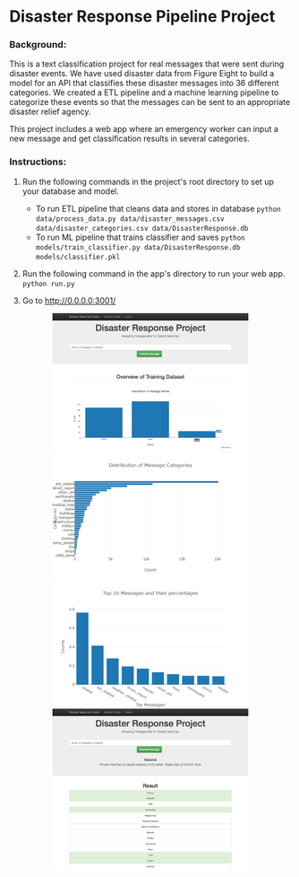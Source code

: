 # Disaster Response Pipeline Project

### Background:

This is a text classification project for real messages that were sent during disaster events. We have used disaster data from Figure Eight to build a model for an API that classifies these disaster messages into 36 different categories. We created a ETL pipeline and a machine learning pipeline to categorize these events so that the messages can be sent to an appropriate disaster relief agency.

This project includes a web app where an emergency worker can input a new message and get classification results in several categories.

### Instructions:

1. Run the following commands in the project's root directory to set up your database and model.

    - To run ETL pipeline that cleans data and stores in database
        `python data/process_data.py data/disaster_messages.csv data/disaster_categories.csv data/DisasterResponse.db`
    - To run ML pipeline that trains classifier and saves
        `python models/train_classifier.py data/DisasterResponse.db models/classifier.pkl`

2. Run the following command in the app's directory to run your web app.
    `python run.py`

3. Go to http://0.0.0.0:3001/

<p align="center">
  <img src="images/intro.png" width="350" title="Project Home Page">
  <img src="images/dist_msg_cat.png" width="350" title="">
  <img src="images/top10_msg.png" width="350" title="">
  <img src="images/classify.png" width="350" alt="Classification Results Page">
</p>
